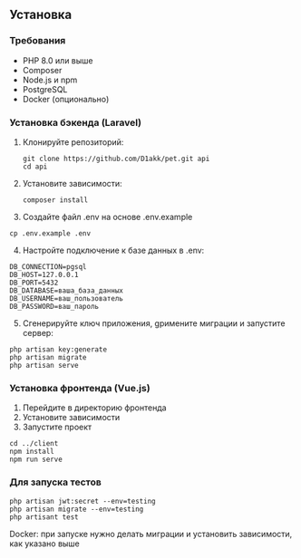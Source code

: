 ## Установка

### Требования

- PHP 8.0 или выше
- Composer
- Node.js и npm
- PostgreSQL
- Docker (опционально)

### Установка бэкенда (Laravel)

1. Клонируйте репозиторий:
   
   ```
   git clone https://github.com/D1akk/pet.git api
   cd api
   ```

2. Установите зависимости:
   
   ```
   composer install
   ```

3. Создайте файл .env на основе .env.example

  ```
  cp .env.example .env
  ```

4. Настройте подключение к базе данных в .env:

  ```
  DB_CONNECTION=pgsql
  DB_HOST=127.0.0.1
  DB_PORT=5432
  DB_DATABASE=ваша_база_данных
  DB_USERNAME=ваш_пользователь
  DB_PASSWORD=ваш_пароль
  ```
5. Сгенерируйте ключ приложения, gримените миграции и запустите сервер:
  ```
  php artisan key:generate
  php artisan migrate
  php artisan serve
  ```

### Установка фронтенда (Vue.js)

1. Перейдите в директорию фронтенда
2. Установите зависимости
3. Запустите проект

```
cd ../client
npm install
npm run serve

```

### Для запуска тестов

```
php artisan jwt:secret --env=testing
php artisan migrate --env=testing   
php artisant test 
```

Docker: при запуске нужно делать миграции и установить зависимости, как указано выше
